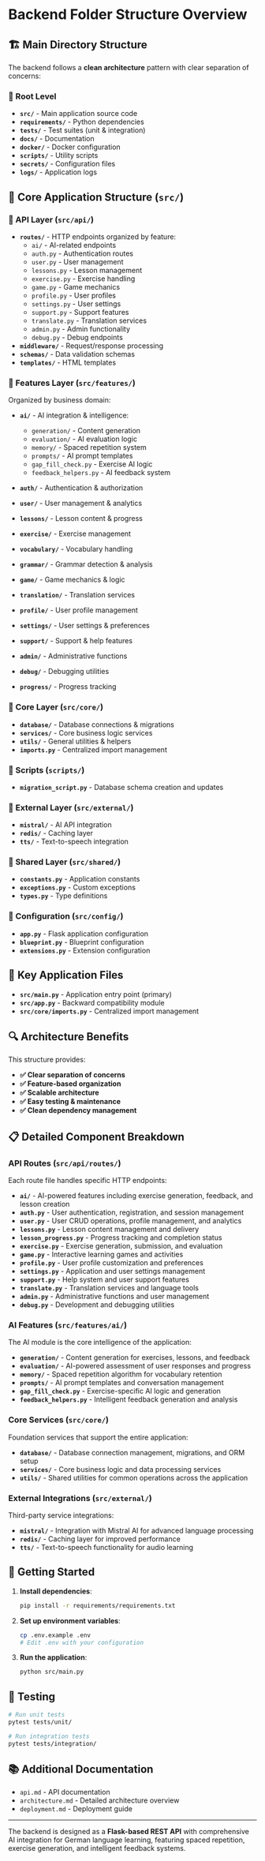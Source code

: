 # **Backend Folder Structure Overview**

## **🏗️ Main Directory Structure**

The backend follows a **clean architecture** pattern with clear separation of concerns:

### **📁 Root Level**
- **`src/`** - Main application source code
- **`requirements/`** - Python dependencies
- **`tests/`** - Test suites (unit & integration)
- **`docs/`** - Documentation
- **`docker/`** - Docker configuration
- **`scripts/`** - Utility scripts
- **`secrets/`** - Configuration files
- **`logs/`** - Application logs

## **🔧 Core Application Structure (`src/`)**

### **📁 API Layer (`src/api/`)**
- **`routes/`** - HTTP endpoints organized by feature:
  - `ai/` - AI-related endpoints
  - `auth.py` - Authentication routes
  - `user.py` - User management
  - `lessons.py` - Lesson management
  - `exercise.py` - Exercise handling
  - `game.py` - Game mechanics
  - `profile.py` - User profiles
  - `settings.py` - User settings
  - `support.py` - Support features
  - `translate.py` - Translation services
  - `admin.py` - Admin functionality
  - `debug.py` - Debug endpoints
- **`middleware/`** - Request/response processing
- **`schemas/`** - Data validation schemas
- **`templates/`** - HTML templates

### **📁 Features Layer (`src/features/`)**
Organized by business domain:

- **`ai/`** - AI integration & intelligence:
  - `generation/` - Content generation
  - `evaluation/` - AI evaluation logic
  - `memory/` - Spaced repetition system
  - `prompts/` - AI prompt templates
  - `gap_fill_check.py` - Exercise AI logic
  - `feedback_helpers.py` - AI feedback system

- **`auth/`** - Authentication & authorization
- **`user/`** - User management & analytics
- **`lessons/`** - Lesson content & progress
- **`exercise/`** - Exercise management
- **`vocabulary/`** - Vocabulary handling
- **`grammar/`** - Grammar detection & analysis
- **`game/`** - Game mechanics & logic
- **`translation/`** - Translation services
- **`profile/`** - User profile management
- **`settings/`** - User settings & preferences
- **`support/`** - Support & help features
- **`admin/`** - Administrative functions
- **`debug/`** - Debugging utilities
- **`progress/`** - Progress tracking

### **📁 Core Layer (`src/core/`)**
- **`database/`** - Database connections & migrations
- **`services/`** - Core business logic services
- **`utils/`** - General utilities & helpers
- **`imports.py`** - Centralized import management

### **📁 Scripts (`scripts/`)**
- **`migration_script.py`** - Database schema creation and updates

### **📁 External Layer (`src/external/`)**
- **`mistral/`** - AI API integration
- **`redis/`** - Caching layer
- **`tts/`** - Text-to-speech integration

### **📁 Shared Layer (`src/shared/`)**
- **`constants.py`** - Application constants
- **`exceptions.py`** - Custom exceptions
- **`types.py`** - Type definitions

### **📁 Configuration (`src/config/`)**
- **`app.py`** - Flask application configuration
- **`blueprint.py`** - Blueprint configuration
- **`extensions.py`** - Extension configuration

## **🎯 Key Application Files**

- **`src/main.py`** - Application entry point (primary)
- **`src/app.py`** - Backward compatibility module
- **`src/core/imports.py`** - Centralized import management

## **🔍 Architecture Benefits**

This structure provides:
- **✅ Clear separation of concerns**
- **✅ Feature-based organization**
- **✅ Scalable architecture**
- **✅ Easy testing & maintenance**
- **✅ Clean dependency management**

## **📋 Detailed Component Breakdown**

### **API Routes (`src/api/routes/`)**
Each route file handles specific HTTP endpoints:

- **`ai/`** - AI-powered features including exercise generation, feedback, and lesson creation
- **`auth.py`** - User authentication, registration, and session management
- **`user.py`** - User CRUD operations, profile management, and analytics
- **`lessons.py`** - Lesson content management and delivery
- **`lesson_progress.py`** - Progress tracking and completion status
- **`exercise.py`** - Exercise generation, submission, and evaluation
- **`game.py`** - Interactive learning games and activities
- **`profile.py`** - User profile customization and preferences
- **`settings.py`** - Application and user settings management
- **`support.py`** - Help system and user support features
- **`translate.py`** - Translation services and language tools
- **`admin.py`** - Administrative functions and user management
- **`debug.py`** - Development and debugging utilities

### **AI Features (`src/features/ai/`)**
The AI module is the core intelligence of the application:

- **`generation/`** - Content generation for exercises, lessons, and feedback
- **`evaluation/`** - AI-powered assessment of user responses and progress
- **`memory/`** - Spaced repetition algorithm for vocabulary retention
- **`prompts/`** - AI prompt templates and conversation management
- **`gap_fill_check.py`** - Exercise-specific AI logic and generation
- **`feedback_helpers.py`** - Intelligent feedback generation and analysis

### **Core Services (`src/core/`)**
Foundation services that support the entire application:

- **`database/`** - Database connection management, migrations, and ORM setup
- **`services/`** - Core business logic and data processing services
- **`utils/`** - Shared utilities for common operations across the application

### **External Integrations (`src/external/`)**
Third-party service integrations:

- **`mistral/`** - Integration with Mistral AI for advanced language processing
- **`redis/`** - Caching layer for improved performance
- **`tts/`** - Text-to-speech functionality for audio learning

## **🚀 Getting Started**

1. **Install dependencies**:
   ```bash
   pip install -r requirements/requirements.txt
   ```

2. **Set up environment variables**:
   ```bash
   cp .env.example .env
   # Edit .env with your configuration
   ```

3. **Run the application**:
   ```bash
   python src/main.py
   ```

## **🧪 Testing**

```bash
# Run unit tests
pytest tests/unit/

# Run integration tests
pytest tests/integration/
```

## **📚 Additional Documentation**

- `api.md` - API documentation
- `architecture.md` - Detailed architecture overview
- `deployment.md` - Deployment guide

---

The backend is designed as a **Flask-based REST API** with comprehensive AI integration for German language learning, featuring spaced repetition, exercise generation, and intelligent feedback systems.
